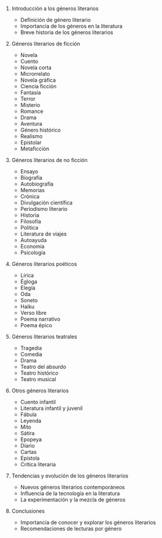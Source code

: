 1. Introducción a los géneros literarios
   - Definición de género literario
   - Importancia de los géneros en la literatura
   - Breve historia de los géneros literarios

2. Géneros literarios de ficción
   - Novela
   - Cuento
   - Novela corta
   - Microrrelato
   - Novela gráfica
   - Ciencia ficción
   - Fantasía
   - Terror
   - Misterio
   - Romance
   - Drama
   - Aventura
   - Género histórico
   - Realismo
   - Epistolar
   - Metaficción

3. Géneros literarios de no ficción
   - Ensayo
   - Biografía
   - Autobiografía
   - Memorias
   - Crónica
   - Divulgación científica
   - Periodismo literario
   - Historia
   - Filosofía
   - Política
   - Literatura de viajes
   - Autoayuda
   - Economía
   - Psicología

4. Géneros literarios poéticos
   - Lírica
   - Égloga
   - Elegía
   - Oda
   - Soneto
   - Haiku
   - Verso libre
   - Poema narrativo
   - Poema épico

5. Géneros literarios teatrales
   - Tragedia
   - Comedia
   - Drama
   - Teatro del absurdo
   - Teatro histórico
   - Teatro musical

6. Otros géneros literarios
   - Cuento infantil
   - Literatura infantil y juvenil
   - Fábula
   - Leyenda
   - Mito
   - Sátira
   - Epopeya
   - Diario
   - Cartas
   - Epístola
   - Crítica literaria

7. Tendencias y evolución de los géneros literarios
   - Nuevos géneros literarios contemporáneos
   - Influencia de la tecnología en la literatura
   - La experimentación y la mezcla de géneros

8. Conclusiones
   - Importancia de conocer y explorar los géneros literarios
   - Recomendaciones de lecturas por género

